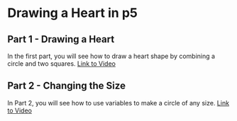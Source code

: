 # Drawing a Heart in p5

## Part 1 - Drawing a Heart
In the first part, you will see how to draw a heart shape by combining a circle and two squares. [Link to Video](https://youtu.be/JfBjqjl2zmk)

## Part 2 - Changing the Size
In Part 2, you will see how to use variables to make a circle of any size. [Link to  Video](https://youtu.be/ANdflj_1TaY)
 
  
   
 


